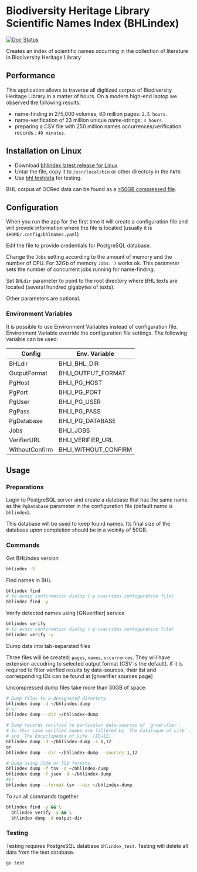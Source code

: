 # Biodiversity Heritage Library Scientific Names Index (BHLindex)

[![Doc Status][doc-img]][doc]

Creates an index of scientific names occurring in the collection of literature
in Biodiversity Heritage Library

## Performance

This application allows to traverse all digitized corpus of Biodiversity
Heritage Library in a matter of hours. On a modern high-end laptop we
observed the following results:

- name-finding in 275,000 volumes, 60 million pages: `2.5 hours`.
- name-verification of 23 million unique name-strings: `3 hours`.
- preparing a CSV file with 250 million names occurrences/verification records
  : `40 minutes`.

## Installation on Linux

- Download [bhlindex latest release for Linux][bhlindex-latest]
- Untar the file, copy it to `/usr/local/bin` or other directory in the `PATH`.
- Use [bhl testdata][bhl-test] for testing.

BHL corpus of OCRed data can be found as a [>50GB compressed file][bhl-ocr].

## Configuration

When you run the app for the first time it will create a configuration file and
will provide information where the file is located (usually it is
`$HOME/.config/bhlnames.yaml`)

Edit the file to provide credentials for PostgreSQL database.

Change the `Jobs` setting according to the amount of memory and the number
of CPU. For 32Gb of memory `Jobs: 7` works ok. This parameter sets the number
of concurrent jobs running for name-finding.

Set `BHLdir` parameter to point to the root directory where BHL texts are
located (several hundred gigabytes of texts).

Other parameters are optional.

### Environment Variables

It is possible to use Environment Variables instead of configuration file.
Environment Variable override the configuration file settings. The following
variable can be used:

| Config         | Env. Variable        |
| -------------- | -------------------- |
| BHLdir         | BHLI_BHL_DIR         |
| OutputFormat   | BHLI_OUTPUT_FORMAT   |
| PgHost         | BHLI_PG_HOST         |
| PgPort         | BHLI_PG_PORT         |
| PgUser         | BHLI_PG_USER         |
| PgPass         | BHLI_PG_PASS         |
| PgDatabase     | BHLI_PG_DATABASE     |
| Jobs           | BHLI_JOBS            |
| VerifierURL    | BHLI_VERIFIER_URL    |
| WithoutConfirm | BHLI_WITHOUT_CONFIRM |

## Usage

### Preparations

Login to PostgreSQL server and create a database that has the same name as the
`PgDatabase` parameter in the configuration file (default name is `bhlindex`).

This database will be used to keep found names. Its final size of the database
upon completion should be in a vicinity of 50GB.

### Commands

Get BHLindex version

```bash
bhlindex -V
```

Find names in BHL

```bash
bhlindex find
# to avoid confirmation dialog (-y overrides configuration file)
bhlindec find -y
```

Verify detected names using [GNverifier] service

```bash
bhlindex verify
# to avoid confirmation dialog (-y overrides configuration file)
bhlindec verify -y
```

Dump data into tab-separated files

Three files will be created: `pages`, `names`, `occurrences`. They
will have extension accodring to selected output format (CSV is the default).
If it is required to filter verified results by data-sources, their list and
corresponding IDs can be found at [gnverifier sources page]

Uncompressed dump files take more than 30GB of space.

```bash
# Dump files to a designated directory.
bhlindex dump -d ~/bhlindex-dump
# or
bhlindex dump --dir ~/bhlindex-dump

# Dump records verified to particular data-sources of `gnverifier`.
# In this case verified names are filtered by `The Catalogue of Life` (ID=1)
# and `The Encyclopedia of Life` (ID=12).
bhlindex dump -d ~/bhlindex-dump -s 1,12
or
bhlindex dump --dir ~/bhlindex-dump --sources 1,12

# Dump using JSON or TSV formats.
bhlindex dump -f tsv -d ~/bhlindex-dump
bhlindex dump -f json -d ~/bhlindex-dump
#or
bhlindex dump --format tsv --dir ~/bhlindex-dump
```

To run all commands together

```bash
bhlindex find -y && \
  bhlindex verify -y && \
  bhlindex dump -d output-dir
```

### Testing

Testing requires PostgreSQL database `bhlindex_test`.
Testing will delete all data from the test database.

```bash
go test
```

[bhl-ocr]: http://opendata.globalnames.org/dumps/
[bhlindex-latest]: https://github.com/gnames/bhlindex/releases/latest
[bhl-test]: https://github.com/gnames/bhlindex/tree/master/testdata/bhl/ocr
[doc-img]: https://godoc.org/github.com/gnames/bhlindex?status.png
[doc]: https://godoc.org/github.com/gnames/bhlindex
